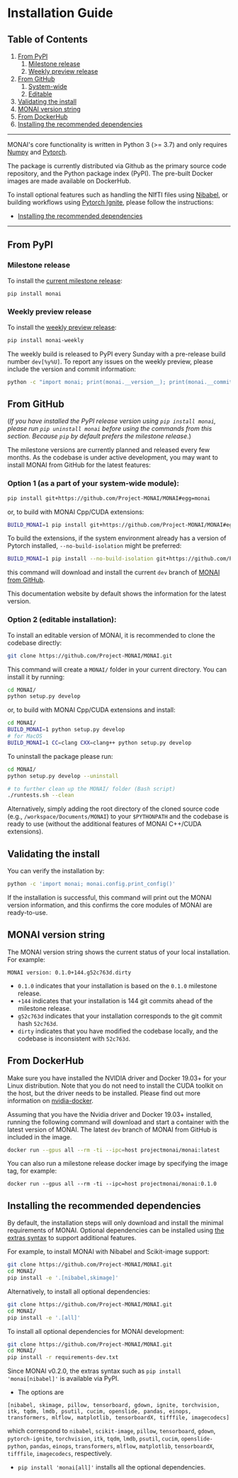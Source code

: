 # Installation Guide

## Table of Contents
1. [From PyPI](#from-pypi)
	1. [Milestone release](#milestone-release)
	2. [Weekly preview release](#weekly-preview-release)
2. [From GitHub](#from-github)
	1. [System-wide](#milestone-release)
	2. [Editable](#weekly-preview-release)
3. [Validating the install](#validating-the-install)
4. [MONAI version string](#monai-version-string)
5. [From DockerHub](#from-dockerhub)
6. [Installing the recommended dependencies](#Installing-the-recommended-dependencies)

---

MONAI's core functionality is written in Python 3 (>= 3.7) and only requires [Numpy](https://numpy.org/) and [Pytorch](https://pytorch.org/).

The package is currently distributed via Github as the primary source code repository,
and the Python package index (PyPI). The pre-built Docker images are made available on DockerHub.

To install optional features such as handling the NIfTI files using
[Nibabel](https://nipy.org/nibabel/), or building workflows using [Pytorch
Ignite](https://pytorch.org/ignite/), please follow the instructions:
- [Installing the recommended dependencies](#installing-the-recommended-dependencies)

---


## From PyPI

### Milestone release
To install the [current milestone release](https://pypi.org/project/monai/):
```bash
pip install monai
```

### Weekly preview release
To install the [weekly preview release](https://pypi.org/project/monai-weekly/):
```bash
pip install monai-weekly
```

The weekly build is released to PyPI every Sunday with a pre-release build number `dev[%y%U]`.
To report any issues on the weekly preview, please include the version and commit information:
```bash
python -c "import monai; print(monai.__version__); print(monai.__commit_id__)"
```

## From GitHub
(_If you have installed the
PyPI release version using ``pip install monai``, please run ``pip uninstall
monai`` before using the commands from this section. Because ``pip`` by
default prefers the milestone release_.)

The milestone versions are currently planned and released every few months.  As the
codebase is under active development, you may want to install MONAI from GitHub
for the latest features:

### Option 1 (as a part of your system-wide module):
```bash
pip install git+https://github.com/Project-MONAI/MONAI#egg=monai
```
or, to build with MONAI Cpp/CUDA extensions:
```bash
BUILD_MONAI=1 pip install git+https://github.com/Project-MONAI/MONAI#egg=monai
```

To build the extensions, if the system environment already has a version of Pytorch installed,
`--no-build-isolation` might be preferred:
```bash
BUILD_MONAI=1 pip install --no-build-isolation git+https://github.com/Project-MONAI/MONAI#egg=monai
```
this command will download and install the current `dev` branch of [MONAI from
GitHub](https://github.com/Project-MONAI/MONAI).

This documentation website by default shows the information for the latest version.

### Option 2 (editable installation):
To install an editable version of MONAI, it is recommended to clone the codebase directly:
```bash
git clone https://github.com/Project-MONAI/MONAI.git
```
This command will create a ``MONAI/`` folder in your current directory.
You can install it by running:
```bash
cd MONAI/
python setup.py develop
```
or, to build with MONAI Cpp/CUDA extensions and install:
```bash
cd MONAI/
BUILD_MONAI=1 python setup.py develop
# for MacOS
BUILD_MONAI=1 CC=clang CXX=clang++ python setup.py develop
```

To uninstall the package please run:
```bash
cd MONAI/
python setup.py develop --uninstall

# to further clean up the MONAI/ folder (Bash script)
./runtests.sh --clean
```

Alternatively, simply adding the root directory of the cloned source code (e.g., ``/workspace/Documents/MONAI``) to your ``$PYTHONPATH``
and the codebase is ready to use (without the additional features of MONAI C++/CUDA extensions).


## Validating the install
You can verify the installation by:
```bash
python -c 'import monai; monai.config.print_config()'
```
If the installation is successful, this command will print out the MONAI version information, and this confirms the core
modules of MONAI are ready-to-use.


## MONAI version string
The MONAI version string shows the current status of your local installation. For example:
```
MONAI version: 0.1.0+144.g52c763d.dirty
```
- ``0.1.0`` indicates that your installation is based on the ``0.1.0`` milestone release.
- ``+144`` indicates that your installation is 144 git commits ahead of the milestone release.
- ``g52c763d`` indicates that your installation corresponds to the git commit hash ``52c763d``.
- ``dirty`` indicates that you have modified the codebase locally, and the codebase is inconsistent with ``52c763d``.


## From DockerHub
Make sure you have installed the NVIDIA driver and Docker 19.03+ for your Linux distribution.
Note that you do not need to install the CUDA toolkit on the host, but the driver needs to be installed.
Please find out more information on [nvidia-docker](https://github.com/NVIDIA/nvidia-docker).

Assuming that you have the Nvidia driver and Docker 19.03+ installed, running the following command will
download and start a container with the latest version of MONAI. The latest `dev` branch of MONAI from GitHub
is included in the image.
```bash
docker run --gpus all --rm -ti --ipc=host projectmonai/monai:latest
```

You can also run a milestone release docker image by specifying the image tag, for example:
```
docker run --gpus all --rm -ti --ipc=host projectmonai/monai:0.1.0
```

## Installing the recommended dependencies
By default, the installation steps will only download and install the minimal requirements of MONAI.
Optional dependencies can be installed using [the extras syntax](https://packaging.python.org/tutorials/installing-packages/#installing-setuptools-extras) to support additional features.

For example, to install MONAI with Nibabel and Scikit-image support:
```bash
git clone https://github.com/Project-MONAI/MONAI.git
cd MONAI/
pip install -e '.[nibabel,skimage]'
```

Alternatively, to install all optional dependencies:
```bash
git clone https://github.com/Project-MONAI/MONAI.git
cd MONAI/
pip install -e '.[all]'
```

To install all optional dependencies for MONAI development:
```bash
git clone https://github.com/Project-MONAI/MONAI.git
cd MONAI/
pip install -r requirements-dev.txt
```

Since MONAI v0.2.0, the extras syntax such as `pip install 'monai[nibabel]'` is available via PyPI.

- The options are
```
[nibabel, skimage, pillow, tensorboard, gdown, ignite, torchvision, itk, tqdm, lmdb, psutil, cucim, openslide, pandas, einops, transformers, mlflow, matplotlib, tensorboardX, tifffile, imagecodecs]
```
which correspond to `nibabel`, `scikit-image`, `pillow`, `tensorboard`,
`gdown`, `pytorch-ignite`, `torchvision`, `itk`, `tqdm`, `lmdb`, `psutil`, `cucim`, `openslide-python`, `pandas`, `einops`, `transformers`, `mlflow`, `matplotlib`, `tensorboardX`,
`tifffile`, `imagecodecs`, respectively.

- `pip install 'monai[all]'` installs all the optional dependencies.
